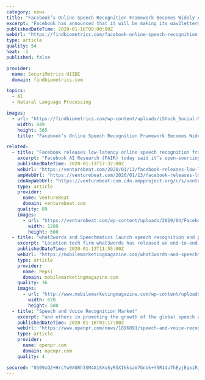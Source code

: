 ```yaml
---
category: news
title: "Facebook’s Online Speech Recognition Framework Becomes Widely Available"
excerpt: "Facebook has announced that it will be making its wav2letter@anywhere online speech recognition framework more readily available as an open source platform. The framework was developed by Facebook AI Research (FAIR), which claims that it has created the ..."
publishedDateTime: 2020-01-16T00:00:00Z
webUrl: "https://findbiometrics.com/facebook-online-speech-recognition-framework-901162/"
type: article
quality: 54
heat: -1
published: false

provider:
  name: SecuriMetrics HIIDE
  domain: findbiometrics.com

topics:
  - AI
  - Natural Language Processing

images:
  - url: "https://findbiometrics.com/wp-content/uploads/iStock_Social-Media.jpg"
    width: 849
    height: 565
    title: "Facebook’s Online Speech Recognition Framework Becomes Widely Available"

related:
  - title: "Facebook releases low-latency online speech recognition framework"
    excerpt: "Facebook AI Research (FAIR) today said it’s open-sourcing wav2letter@anywhere, a deep learning-based inference framework that achieves fast performance for online automatic speech recognition in ..."
    publishedDateTime: 2020-01-13T17:32:00Z
    webUrl: "https://venturebeat.com/2020/01/13/facebook-releases-low-latency-online-speech-recognition-framework/"
    ampWebUrl: "https://venturebeat.com/2020/01/13/facebook-releases-low-latency-online-speech-recognition-framework/amp/"
    cdnAmpWebUrl: "https://venturebeat-com.cdn.ampproject.org/c/s/venturebeat.com/2020/01/13/facebook-releases-low-latency-online-speech-recognition-framework/amp/"
    type: article
    provider:
      name: VentureBeat
      domain: venturebeat.com
    quality: 89
    images:
      - url: "https://venturebeat.com/wp-content/uploads/2019/04/Facebook-sign-F8-e1564693284989.jpg?fit=1200%2C600&strip=all"
        width: 1200
        height: 600
  - title: "what3words and Speechmatics launch speech recognition and post-processing API"
    excerpt: "Location tech firm what3words has released an end-to-end speech recognition and post-processing API, in conjunction with speech recognistion and machine learning firm, Speechmatics. The what3words Voice API allows a user to say three words into any ..."
    publishedDateTime: 2020-01-13T11:55:00Z
    webUrl: "https://mobilemarketingmagazine.com/what3words-and-speechmatics-launch-speech-recognition-and-post-processing-api"
    type: article
    provider:
      name: Pepsi
      domain: mobilemarketingmagazine.com
    quality: 36
    images:
      - url: "http://www.mobilemarketingmagazine.com/wp-content/uploads/posts/What3words.png"
        width: 620
        height: 500
  - title: "Speech and Voice Recognition Market"
    excerpt: "and others in promoting the growth of the global speech and voice recognition market says Fortune Business Insights™ in their new study. The study is titled “Speech and Voice Recognition ..."
    publishedDateTime: 2020-01-16T03:17:00Z
    webUrl: "https://www.openpr.com/news/1896891/speech-and-voice-recognition-market-global-industry-size"
    type: article
    provider:
      name: openpr.com
      domain: openpr.com
    quality: 4

secured: "0309xQ2+HrcYw9XGRh3SM4A1SXuSyR5XIkksam7GnUk+Y5R14u7hEyjEqxiRjySp8ZA8pT9YxoTIMQ3FmPMMSQ+Qul0/vTeI5cjH1PDhfAUlzCet+1JfmunPfKST84nLd6hF0dcOU68AKbSd3I/3O1dicEU5c0h/HX7HNXCoLei512Ka6p973jTKvQ5eTbhA8keB5rNX+N3T2oLW/sI4YdzqGQGZa97lQrcpYZNNEN0LQKbM8fBtMVvSHyFEqnsmGDbMzVnaOaHoaxeeaoAWwTmD2gC0hyWotxoFKIIePX7U2XGo2IfoHQPnPcet5TLz;GSWpVgx+rNce5eLpmQ8heA=="
---
```


